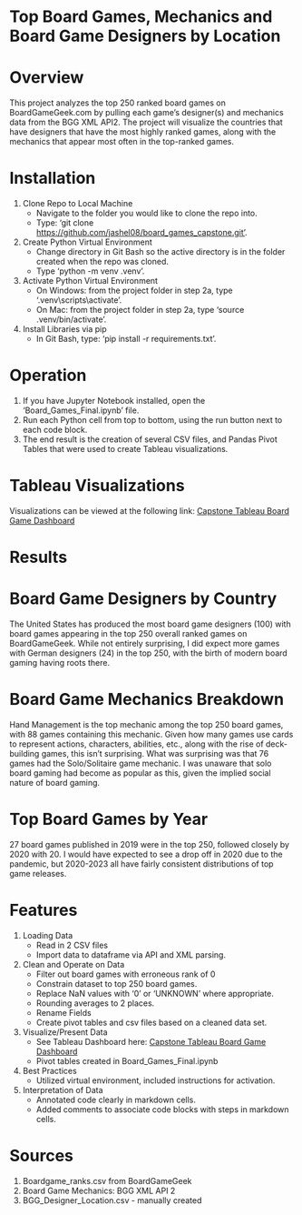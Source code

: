 ﻿# Top Board Games, Mechanics and Board Game Designers by Location

# Overview

This project analyzes the top 250 ranked board games on BoardGameGeek.com by pulling each game’s designer(s) and mechanics data from the BGG XML API2. The project will visualize the countries that have designers that have the most highly ranked games, along with the mechanics that appear most often in the top-ranked games.

# Installation
1) Clone Repo to Local Machine
    - Navigate to the folder you would like to clone the repo into.
    - Type: ‘git clone https://github.com/jashel08/board_games_capstone.git’.
2) Create Python Virtual Environment
    - Change directory in Git Bash so the active directory is in the folder created when the repo was cloned.
    - Type ‘python -m venv .venv’.
3) Activate Python Virtual Environment
    - On Windows: from the project folder in step 2a, type ‘.venv\scripts\activate’.
    - On Mac: from the project folder in step 2a, type ‘source .venv/bin/activate’.
4) Install Libraries via pip
    - In Git Bash, type: ‘pip install -r requirements.txt’.

# Operation
1) If you have Jupyter Notebook installed, open the ‘Board_Games_Final.ipynb’ file.
2) Run each Python cell from top to bottom, using the run button next to each code block.
3) The end result is the creation of several CSV files, and Pandas Pivot Tables that were used to create Tableau visualizations.

# Tableau Visualizations
Visualizations can be viewed at the following link: [Capstone Tableau Board Game Dashboard](https://public.tableau.com/views/jashel08Capstone-BoardGames/Dashboard1_1?:language=en-US&:sid=&:redirect=auth&:display_count=n&:origin=viz_share_link)

# Results

# Board Game Designers by Country

The United States has produced the most board game designers (100) with board games appearing in the top 250 overall ranked games on BoardGameGeek. While not entirely surprising, I did expect more games with German designers (24) in the top 250, with the birth of modern board gaming having roots there.

# Board Game Mechanics Breakdown

Hand Management is the top mechanic among the top 250 board games, with 88 games containing this mechanic. Given how many games use cards to represent actions, characters, abilities, etc., along with the rise of deck-building games, this isn’t surprising. What was surprising was that 76 games had the Solo/Solitaire game mechanic. I was unaware that solo board gaming had become as popular as this, given the implied social nature of board gaming.

# Top Board Games by Year 

27 board games published in 2019 were in the top 250, followed closely by 2020 with 20. I would have expected to see a drop off in 2020 due to the pandemic, but 2020-2023 all have fairly consistent distributions of top game releases.

# Features

1) Loading Data
    - Read in 2 CSV files
    - Import data to dataframe via API and XML parsing.
2) Clean and Operate on Data
    - Filter out board games with erroneous rank of 0
    - Constrain dataset to top 250 board games.
    - Replace NaN values with ‘0’ or ‘UNKNOWN’ where appropriate.
    - Rounding averages to 2 places.
    - Rename Fields
    - Create pivot tables and csv files based on a cleaned data set.
3) Visualize/Present Data
    - See Tableau Dashboard here: [Capstone Tableau Board Game Dashboard](https://public.tableau.com/views/jashel08Capstone-BoardGames/Dashboard1_1?:language=en-US&:sid=&:redirect=auth&:display_count=n&:origin=viz_share_link)
    - Pivot tables created in Board_Games_Final.ipynb
4) Best Practices
    - Utilized virtual environment, included instructions for activation.
5) Interpretation of Data
    - Annotated code clearly in markdown cells.
    - Added comments to associate code blocks with steps in markdown cells.

# Sources
1) Boardgame_ranks.csv from BoardGameGeek
2) Board Game Mechanics: BGG XML API 2
3) BGG_Designer_Location.csv - manually created






